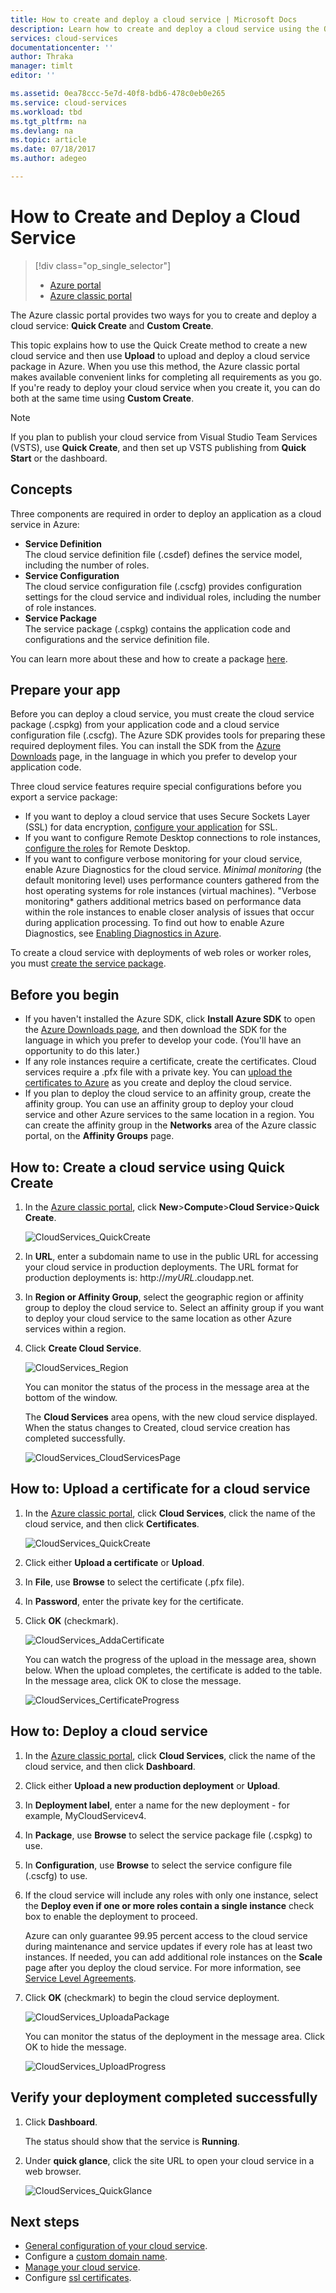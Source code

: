 ```yaml
---
title: How to create and deploy a cloud service | Microsoft Docs
description: Learn how to create and deploy a cloud service using the Quick Create method in Azure.
services: cloud-services
documentationcenter: ''
author: Thraka
manager: timlt
editor: ''

ms.assetid: 0ea78ccc-5e7d-40f8-bdb6-478c0eb0e265
ms.service: cloud-services
ms.workload: tbd
ms.tgt_pltfrm: na
ms.devlang: na
ms.topic: article
ms.date: 07/18/2017
ms.author: adegeo

---
```

# How to Create and Deploy a Cloud Service
> [!div class="op_single_selector"]
> * [Azure portal](cloud-services-how-to-create-deploy-portal.md)
> * [Azure classic portal](cloud-services-how-to-create-deploy.md)
> 
> 

The Azure classic portal provides two ways for you to create and deploy a cloud service: **Quick Create** and **Custom Create**.

This topic explains how to use the Quick Create method to create a new cloud service and then use **Upload** to upload and deploy a cloud service package in Azure. When you use this method, the Azure classic portal makes available convenient links for completing all requirements as you go. If you're ready to deploy your cloud service when you create it, you can do both at the same time using **Custom Create**.

> [!NOTE]
> If you plan to publish your cloud service from Visual Studio Team Services (VSTS), use **Quick Create**, and then set up VSTS publishing from **Quick Start** or the dashboard.
> 
> 

## Concepts
Three components are required in order to deploy an application as a cloud service in Azure:

* **Service Definition**  
  The cloud service definition file (.csdef) defines the service model, including the number of roles.
* **Service Configuration**  
  The cloud service configuration file (.cscfg) provides configuration settings for the cloud service and individual roles, including the number of role instances.
* **Service Package**  
  The service package (.cspkg) contains the application code and configurations and the service definition file.

You can learn more about these and how to create a package [here](cloud-services-model-and-package.md).

## Prepare your app
Before you can deploy a cloud service, you must create the cloud service package (.cspkg) from your application code and a cloud service configuration file (.cscfg). The Azure SDK provides tools for preparing these required deployment files. You can install the SDK from the [Azure Downloads](https://azure.microsoft.com/downloads/) page, in the language in which you prefer to develop your application code.

Three cloud service features require special configurations before you export a service package:

* If you want to deploy a cloud service that uses Secure Sockets Layer (SSL) for data encryption, [configure your application](cloud-services-configure-ssl-certificate.md#step-2-modify-the-service-definition-and-configuration-files) for SSL.
* If you want to configure Remote Desktop connections to role instances, [configure the roles](cloud-services-role-enable-remote-desktop.md) for Remote Desktop.
* If you want to configure verbose monitoring for your cloud service, enable Azure Diagnostics for the cloud service. *Minimal monitoring* (the default monitoring level) uses performance counters gathered from the host operating systems for role instances (virtual machines). "Verbose monitoring* gathers additional metrics based on performance data within the role instances to enable closer analysis of issues that occur during application processing. To find out how to enable Azure Diagnostics, see [Enabling Diagnostics in Azure](cloud-services-dotnet-diagnostics.md).

To create a cloud service with deployments of web roles or worker roles, you must [create the service package](cloud-services-model-and-package.md#servicepackagecspkg).

## Before you begin
* If you haven't installed the Azure SDK, click **Install Azure SDK** to open the [Azure Downloads page](https://azure.microsoft.com/downloads/), and then download the SDK for the language in which you prefer to develop your code. (You'll have an opportunity to do this later.)
* If any role instances require a certificate, create the certificates. Cloud services require a .pfx file with a private key. You can [upload the certificates to Azure](cloud-services-configure-ssl-certificate.md#step-3-upload-a-certificate) as you create and deploy the cloud service.
* If you plan to deploy the cloud service to an affinity group, create the affinity group. You can use an affinity group to deploy your cloud service and other Azure services to the same location in a region. You can create the affinity group in the **Networks** area of the Azure classic portal, on the **Affinity Groups** page.

## How to: Create a cloud service using Quick Create
1. In the [Azure classic portal](http://manage.windowsazure.com/), click **New**>**Compute**>**Cloud Service**>**Quick Create**.
   
    ![CloudServices_QuickCreate](./media/cloud-services-how-to-create-deploy/CloudServices_QuickCreate.png)
2. In **URL**, enter a subdomain name to use in the public URL for accessing your cloud service in production deployments. The URL format for production deployments is: http://*myURL*.cloudapp.net.
3. In **Region or Affinity Group**, select the geographic region or affinity group to deploy the cloud service to. Select an affinity group if you want to deploy your cloud service to the same location as other Azure services within a region.
4. Click **Create Cloud Service**.
   
    ![CloudServices_Region](./media/cloud-services-how-to-create-deploy/CloudServices_Regionlist.png)
   
    You can monitor the status of the process in the message area at the bottom of the window.
   
    The **Cloud Services** area opens, with the new cloud service displayed. When the status changes to Created, cloud service creation has completed successfully.
   
    ![CloudServices_CloudServicesPage](./media/cloud-services-how-to-create-deploy/CloudServices_CloudServicesPage.png)

## How to: Upload a certificate for a cloud service
1. In the [Azure classic portal](http://manage.windowsazure.com/), click **Cloud Services**, click the name of the cloud service, and then click **Certificates**.
   
    ![CloudServices_QuickCreate](./media/cloud-services-how-to-create-deploy/CloudServices_EmptyDashboard.png)
2. Click either **Upload a certificate** or **Upload**.
3. In **File**, use **Browse** to select the certificate (.pfx file).
4. In **Password**, enter the private key for the certificate.
5. Click **OK** (checkmark).
   
    ![CloudServices_AddaCertificate](./media/cloud-services-how-to-create-deploy/CloudServices_AddaCertificate.png)
   
    You can watch the progress of the upload in the message area, shown below. When the upload completes, the certificate is added to the table. In the message area, click OK to close the message.
   
    ![CloudServices_CertificateProgress](./media/cloud-services-how-to-create-deploy/CloudServices_CertificateProgress.png)

## How to: Deploy a cloud service
1. In the [Azure classic portal](http://manage.windowsazure.com/), click **Cloud Services**, click the name of the cloud service, and then click **Dashboard**.
2. Click either **Upload a new production deployment** or **Upload**.
3. In **Deployment label**, enter a name for the new deployment - for example, MyCloudServicev4.
4. In **Package**, use **Browse** to select the service package file (.cspkg) to use.
5. In **Configuration**, use **Browse** to select the service configure file (.cscfg) to use.
6. If the cloud service will include any roles with only one instance, select the **Deploy even if one or more roles contain a single instance** check box to enable the deployment to proceed.
   
    Azure can only guarantee 99.95 percent access to the cloud service during maintenance and service updates if every role has at least two instances. If needed, you can add additional role instances on the **Scale** page after you deploy the cloud service. For more information, see [Service Level Agreements](https://azure.microsoft.com/support/legal/sla/).
7. Click **OK** (checkmark) to begin the cloud service deployment.
   
    ![CloudServices_UploadaPackage](./media/cloud-services-how-to-create-deploy/CloudServices_UploadaPackage.png)
   
    You can monitor the status of the deployment in the message area. Click OK to hide the message.
   
    ![CloudServices_UploadProgress](./media/cloud-services-how-to-create-deploy/CloudServices_UploadProgress.png)

## Verify your deployment completed successfully
1. Click **Dashboard**.
   
    The status should show that the service is **Running**.
2. Under **quick glance**, click the site URL to open your cloud service in a web browser.
   
    ![CloudServices_QuickGlance](./media/cloud-services-how-to-create-deploy/CloudServices_QuickGlance.png)


## Next steps
* [General configuration of your cloud service](cloud-services-how-to-configure.md).
* Configure a [custom domain name](cloud-services-custom-domain-name.md).
* [Manage your cloud service](cloud-services-how-to-manage.md).
* Configure [ssl certificates](cloud-services-configure-ssl-certificate.md).


